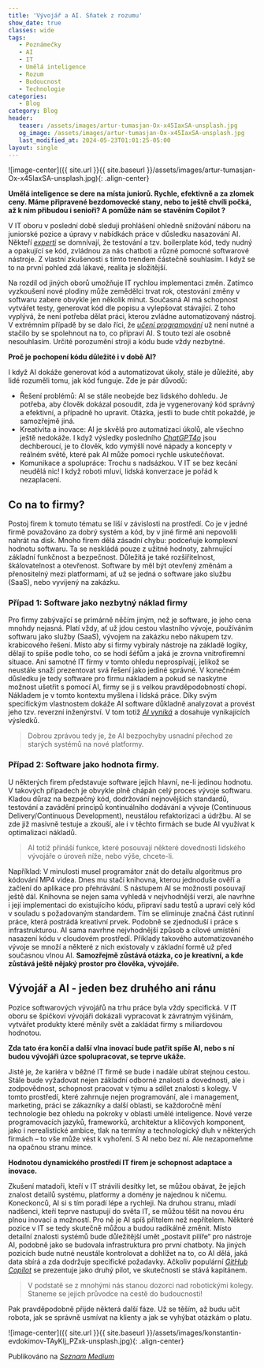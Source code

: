 ```yaml
---
title: 'Vývojář a AI. Sňatek z rozumu'
show_date: true
classes: wide
tags:
   - Poznámečky
   - AI
   - IT
   - Umělá inteligence
   - Rozum
   - Budoucnost
   - Technologie
categories:
   - Blog
category: Blog
header:
   teaser: /assets/images/artur-tumasjan-Ox-x45IaxSA-unsplash.jpg
   og_image: /assets/images/artur-tumasjan-Ox-x45IaxSA-unsplash.jpg
   last_modified_at: 2024-05-23T01:01:25-05:00
layout: single
---
```


![image-center]({{ site.url }}{{ site.baseurl }}/assets/images/artur-tumasjan-Ox-x45IaxSA-unsplash.jpg){: .align-center}

**Umělá inteligence se dere na místa juniorů. Rychle, efektivně a za zlomek ceny. Máme připravené bezdomovecké stany, nebo to ještě chvíli počká, až k nim přibudou i senioři? A pomůže nám se stavěním Copilot ?**

V IT oboru v poslední době sleduji prohlášení ohledně snižování náboru na juniorské pozice a úpravy v nabídkách práce v důsledku nasazování AI. Někteří *[experti](https://zpravy.aktualne.cz/datavize/kdo-muze-prijit-o-praci-kvuli-ai/r~33182af0d4b111eeabbe0cc47ab5f122/)*  se domnívají, že testování a tzv. boilerplate kód, tedy nudný a opakující se kód, zvládnou za nás chatboti a různé pomocné softwarové nástroje. Z vlastní zkušenosti s tímto trendem částečně souhlasím. I když se to na první pohled zdá lákavé, realita je složitější.

Na rozdíl od jiných oborů umožňuje IT rychlou implementaci změn. Zatímco vyzkoušení nové plodiny může zemědělci trvat rok, otestování změny v softwaru zabere obvykle jen několik minut. Současná AI má schopnost vytvářet testy, generovat kód dle popisu a vylepšovat stávající. Z toho vyplývá, že není potřeba dělat práci, kterou zvládne automatizovaný nástroj. V extrémním případě by se dalo říci, že *[učení programování](https://www.techradar.com/pro/nvidia-ceo-predicts-the-death-of-coding-jensen-huang-says-ai-will-do-the-work-so-kids-dont-need-to-learn)* už není nutné a stačilo by se spolehnout na to, co připraví AI. S touto tezí ale osobně nesouhlasím. Určité porozumění stroji a kódu bude vždy nezbytné.

**Proč je pochopení kódu důležité i v době AI?**

I když AI dokáže generovat kód a automatizovat úkoly, stále je důležité, aby lidé rozuměli tomu, jak kód funguje. Zde je pár důvodů:

- Řešení problémů: AI se stále neobejde bez lidského dohledu. Je potřeba, aby člověk dokázal posoudit, zda je vygenerovaný kód správný a efektivní, a případně ho upravit. Otázka, jestli to bude chtít pokaždé, je samozřejmě jiná.
- Kreativita a inovace: AI je skvělá pro automatizaci úkolů, ale všechno ještě nedokáže. I když výsledky posledního *[ChatGPT4o](https://openai.com/index/hello-gpt-4o/)* jsou dechberoucí,  je to člověk, kdo vymýšlí nové nápady a koncepty v reálném světě, které pak AI může pomoci rychle uskutečňovat.
- Komunikace a spolupráce: Trochu s nadsázkou. V IT se bez kecání neudělá nic! I když roboti mluví, lidská konverzace je pořád k nezaplacení.

## Co na to firmy?
Postoj firem k tomuto tématu se liší v závislosti na prostředí. Co je v jedné firmě považováno za dobrý systém a kód, by v jiné firmě ani nepovolili nahrát na disk. Mnoho firem dělá zásadní chybu: podceňuje komplexní hodnotu softwaru.
Ta se neskládá pouze z užitné hodnoty, zahrnující základní funkčnost a bezpečnost. Důležitá je také rozšiřitelnost, škálovatelnost a otevřenost. Software by měl být otevřený změnám a přenositelný mezi platformami, ať už se jedná o software jako službu (SaaS), nebo vyvíjený na zakázku.

### Případ 1: Software jako nezbytný náklad firmy
Pro firmy zabývající se primárně něčím jiným, než je software, je jeho cena mnohdy nejasná.  Platí vždy, ať už jdou cestou vlastního vývoje, používáním softwaru jako služby (SaaS), vývojem na zakázku nebo nákupem tzv. krabicového řešení. Místo aby si firmy vybíraly nástroje na základě logiky, dělají to spíše podle toho, co se hodí šéfům a jaká je zrovna vnitrofiremní situace. Ani samotné IT firmy v tomto ohledu neprospívají, jelikož se neustále snaží prezentovat svá řešení jako jediné správné. V konečném důsledku je tedy software pro firmu nákladem a pokud se naskytne možnost ušetřit s pomocí AI, firmy se ji s velkou pravděpodobností chopí. Nákladem je v tomto kontextu myšlena i lidská práce.
Díky svým specifickým vlastnostem dokáže AI software důkladně analyzovat a provést jeho tzv. reverzní inženýrství. V tom totiž *[AI vyniká](https://en.wikipedia.org/wiki/AI-assisted_reverse_engineering)* a dosahuje vynikajících výsledků.

> Dobrou zprávou tedy je, že AI bezpochyby usnadní přechod ze starých systémů na nové platformy.

###  Případ 2: Software jako hodnota firmy.
U některých firem představuje software jejich hlavní, ne-li jedinou hodnotu. V takových případech je obvykle plně chápán celý proces vývoje softwaru. Kladou důraz na bezpečný kód, dodržování nejnovějších standardů, testování a zavádění principů kontinuálního dodávání a vývoje (Continuous Delivery/Continuous Development), neustálou refaktorizaci a údržbu. AI se zde již masivně testuje a zkouší, ale i v těchto firmách se bude AI využívat k optimalizaci nákladů.

> AI totiž přináší funkce, které posouvají některé dovednosti lidského vývojáře o úroveň níže, nebo výše, chcete-li.

Například:
V minulosti musel programátor znát do detailu algoritmus pro kódování MP4 videa. Dnes mu stačí knihovna, kterou jednoduše ověří a začlení do aplikace pro přehrávání. S nástupem AI se možnosti posouvají ještě dál. Knihovna se nejen sama vyhledá v nejvhodnější verzi, ale navrhne i její implementaci do existujícího kódu, připraví sadu testů a upraví celý kód v souladu s požadovaným standardem. Tím se eliminuje značná část rutinní práce, která postrádá kreativní prvek.
Podobně se zjednoduší i práce s infrastrukturou. AI sama navrhne nejvhodnější způsob a cílové umístění nasazení kódu v cloudovém prostředí. Příklady takového automatizovaného vývoje se množí a některé z nich existovaly v základní formě už před současnou vlnou AI.
**Samozřejmě zůstává otázka, co je kreativní, a kde zůstává ještě nějaký prostor pro člověka, vývojáře.**

## Vývojář a AI - jeden bez druhého ani ránu
Pozice softwarových vývojářů na trhu práce byla vždy specifická. V IT oboru se špičkoví vývojáři dokázali vypracovat k závratným výšinám, vytvářet produkty které měnily svět a zakládat firmy s miliardovou hodnotou.

**Zda tato éra končí a další vlna inovací bude patřit spíše AI, nebo s ní budou vývojáři úzce spolupracovat, se teprve ukáže.**

Jisté je, že kariéra v běžné IT firmě se bude i nadále ubírat stejnou cestou. Stále bude vyžadovat nejen základní odborné znalosti a dovednosti, ale i zodpovědnost, schopnost pracovat v týmu a sdílet znalosti s kolegy. V tomto prostředí, které zahrnuje nejen programování, ale i management, marketing, práci se zákazníky a další oblasti, se každoročně mění technologie bez ohledu na pokroky v oblasti umělé inteligence. Nové verze programovacích jazyků, frameworků, architektur a klíčových komponent, jako i nerealistické ambice, tlak na termíny a technologický dluh v některých firmách – to vše může vést k vyhoření. S AI nebo bez ní. Ale nezapomeňme na opačnou stranu mince.

**Hodnotou dynamického prostředí IT firem je schopnost adaptace a inovace.**

Zkušení matadoři, kteří v IT strávili desítky let, se můžou obávat, že jejich znalost detailů systému, platformy a domény je najednou k ničemu. Koneckonců, AI si s tím poradí lépe a rychleji. Na druhou stranu, mladí nadšenci, kteří teprve nastupují do světa IT, se můžou těšit na novou éru plnou inovací a možností. Pro ně je AI spíš přítelem než nepřítelem.
Některé pozice v IT se tedy skutečně můžou a budou radikálně změnit. Místo detailní znalosti systémů bude důležitější umět „postavit pilíře“ pro nástroje AI, podobně jako se budovala infrastruktura pro první chatboty. Na jiných pozicích bude nutné neustále kontrolovat a dohlížet na to, co AI dělá, jaká data sbírá a zda dodržuje specifické požadavky. Ačkoliv populární *[GitHub Copilot](https://github.com/features/copilot)* se prezentuje jako druhý pilot, ve skutečnosti se stává kapitánem.

> V podstatě se z mnohými nás stanou dozorci nad robotickými kolegy. Staneme se jejich průvodce na cestě do budoucnosti!

Pak pravděpodobně přijde některá další fáze.
Už se těším, až budu učit robota, jak se správně usmívat na klienty a jak se vyhýbat otázkám o platu. 

![image-center]({{ site.url }}{{ site.baseurl }}/assets/images/konstantin-evdokimov-TAyKlj_PZxk-unsplash.jpg){: .align-center}

Publikováno na *[Seznam Medium](https://medium.seznam.cz/clanek/premysl-hnevkovsky-vyvojar-a-ai-snatek-z-rozumu-64349)*  

